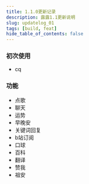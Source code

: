 ```yaml
---
title: 1.1.0更新记录
description: 露露1.1更新说明
slug: updatelog_01
tags: [build, feat]
hide_table_of_contents: false
---
```


<!--truncate-->

### 初次使用
- cq

### 功能
- 点歌
- 聊天
- 运势
- 早晚安
- 关键词回复
- b站订阅
- 口球
- 百科
- 翻译
- 赞我
- 祖安